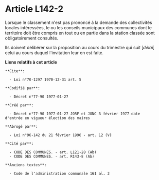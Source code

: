 # Article L142-2

Lorsque le classement n'est pas prononcé à la demande des collectivités locales intéressées, le ou les conseils municipaux
des communes dont le territoire doit être compris en tout ou en partie dans la station classée sont obligatoirement
consultés. 

Ils doivent délibérer sur la proposition au cours du trimestre qui suit [*délai*] celui au cours duquel l'invitation leur en
est faite.

**Liens relatifs à cet article**

	**Cite**:

	  - Loi n°70-1297 1970-12-31 art. 5

	**Codifié par**:

	  - Décret n°77-90 1977-01-27

	**Créé par**:

	  - Décret n°77-90 1977-01-27 JORF et JONC 3 février 1977 date d'entrée en vigueur élection des maires

	**Abrogé par**:

	  - Loi n°96-142 du 21 février 1996 - art. 12 (V)

	**Cité par**:

	  - CODE DES COMMUNES. - art. L121-28 (Ab)
	  - CODE DES COMMUNES. - art. R143-8 (Ab)

	**Anciens textes**:

	  - Code de l'administration communale 161 al. 3
